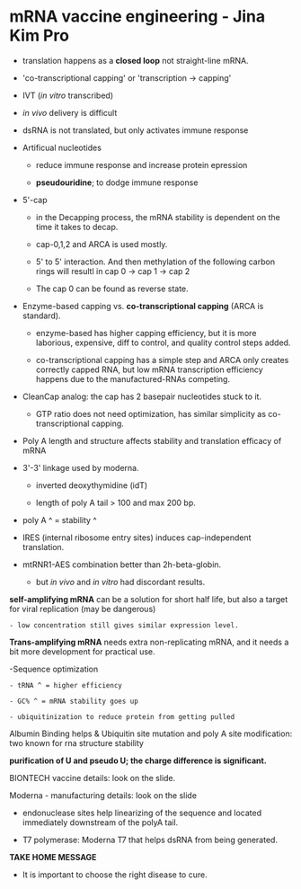 # mRNA vaccine engineering - Jina Kim Pro

- translation happens as a **closed loop** not straight-line mRNA.

- 'co-transcriptional capping'  or 'transcription -> capping'

- IVT (*in vitro* transcribed) 

- *in vivo* delivery is difficult

- dsRNA is not translated, but only activates immune response

- Artificual nucleotides

    - reduce immune response and increase protein epression

    - **pseudouridine**; to dodge immune response

- 5'-cap 

    - in the Decapping process, the mRNA stability is dependent on the time it takes to decap.

    - cap-0,1,2 and ARCA is used mostly.

    - 5' to 5' interaction. And then methylation of the following carbon rings will resultl in cap 0 -> cap 1 -> cap 2

    - The cap 0 can be found as reverse state. 

- Enzyme-based capping vs. **co-transcriptional capping** (ARCA is standard).

    - enzyme-based has higher capping efficiency, but it is more laborious, expensive, diff to control, and quality control steps added.

    - co-transcriptional capping has a simple step and ARCA only creates correctly capped RNA, but low mRNA transcription efficiency happens due to the manufactured-RNAs competing.

- CleanCap analog: the cap has 2 basepair nucleotides stuck to it.

    - GTP ratio does not need optimization, has similar simplicity as co-transcriptional capping.

- Poly A length and structure affects stability and translation efficacy of mRNA

- 3'-3' linkage used by moderna.

    - inverted deoxythymidine (idT)

    - length of poly A tail > 100 and max 200 bp.

- poly A ^ = stability ^

- IRES (internal ribosome entry sites) induces cap-independent translation.

- mtRNR1-AES combination better than 2h-beta-globin.

    - but *in vivo* and *in vitro* had discordant results.

**self-amplifying mRNA** can be a solution for short half life, but also a target for viral replication (may be dangerous)

    - low concentration still gives similar expression level.

**Trans-amplifying mRNA** needs extra non-replicating mRNA, and it needs a bit more development for practical use.

-Sequence optimization

    - tRNA ^ = higher efficiency

    - GC% ^ = mRNA stability goes up

    - ubiquitinization to reduce protein from getting pulled

Albumin Binding helps & Ubiquitin site mutation and poly A site modification: two known for rna structure stability

**purification of U and pseudo U; the charge difference is significant.**

BIONTECH vaccine details: look on the slide.

Moderna - manufacturing details: look on the slide

- endonuclease sites help linearizing of the sequence and located immediately downstream of the polyA tail.

- T7 polymerase: Moderna T7 that helps dsRNA from being generated.

**TAKE HOME MESSAGE**

- It is important to choose the right disease to cure.